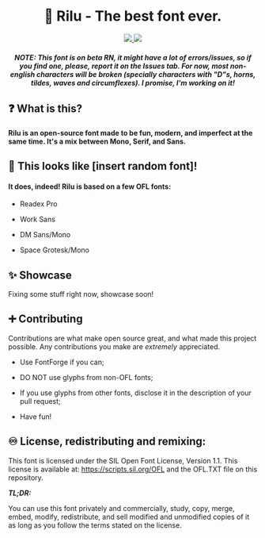 
<h1 align="center"> 🚃 Rilu  - The best font ever. </h1>

<p align="center">
  <a href="https://scripts.sil.org/ofl"> 
    <img src="https://img.shields.io/badge/license-OFL-blue" />
  </a>
    <img src="https://img.shields.io/badge/current%20version-0.2(alpha)-yellow" />
  </a>
 </p>


<h5 align="center">NOTE: This font is on beta RN, it might have a lot of errors/issues, so if you find one, please, report it on the Issues tab. For now, most non-english characters will be broken (specially characters with "D"s, horns, tildes, waves and circumflexes). I promise, I'm working on it!</h5> 

## ❓ What is this?

#### Rilu is an open-source font made to be fun, modern, and imperfect at the same time. It's a mix between Mono, Serif, and Sans.

## 🤨 This looks like [insert random font]!

#### It does, indeed! Rilu is based on a few OFL fonts:

- Readex Pro

- Work Sans

- DM Sans/Mono

- Space Grotesk/Mono

## ✨ Showcase

Fixing some stuff right now, showcase soon!

## ➕ Contributing

Contributions are what make open source great, and what made this project possible. Any contributions you make are *extremely* appreciated. 

- Use FontForge if you can;

- DO NOT use glyphs from non-OFL fonts;

- If you use glyphs from other fonts, disclose it in the description of your pull request;

- Have fun!

## ♾️ License, redistributing and remixing:

This font is licensed under the SIL Open Font License, Version 1.1. This license is available at: https://scripts.sil.org/OFL and the OFL.TXT file on this repository.

***TL;DR:***

You can use this font privately and commercially, study, copy, merge, embed, modify, redistribute, and sell modified and unmodified copies of it as long as you follow the terms stated on the license.

<!-- hey there! you can use this as a template if you want! --!>
